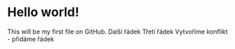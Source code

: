 # Hello world!
This will be my first file on GitHub.
Další řádek
Třetí řádek
Vytvoříme konflikt - přidáme řádek